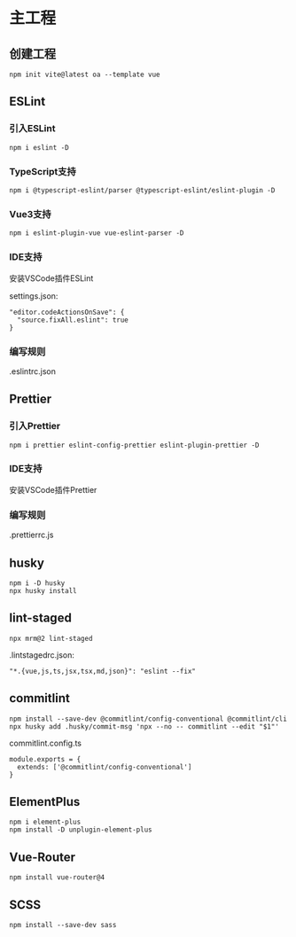 # 主工程
## 创建工程
```
npm init vite@latest oa --template vue
```
## ESLint
### 引入ESLint
```
npm i eslint -D
```
### TypeScript支持
```
npm i @typescript-eslint/parser @typescript-eslint/eslint-plugin -D
```
### Vue3支持
```
npm i eslint-plugin-vue vue-eslint-parser -D
```
### IDE支持
安装VSCode插件ESLint

settings.json:

```
"editor.codeActionsOnSave": {
  "source.fixAll.eslint": true
}
```
### 编写规则
.eslintrc.json
## Prettier
### 引入Prettier
```
npm i prettier eslint-config-prettier eslint-plugin-prettier -D
```
### IDE支持
安装VSCode插件Prettier
### 编写规则
.prettierrc.js
## husky
```
npm i -D husky
npx husky install
```
## lint-staged
```
npx mrm@2 lint-staged
```
.lintstagedrc.json:
```
"*.{vue,js,ts,jsx,tsx,md,json}": "eslint --fix"
```
## commitlint
```
npm install --save-dev @commitlint/config-conventional @commitlint/cli
npx husky add .husky/commit-msg 'npx --no -- commitlint --edit "$1"'
```
commitlint.config.ts
```
module.exports = {
  extends: ['@commitlint/config-conventional']
}
```
## ElementPlus
```
npm i element-plus
npm install -D unplugin-element-plus
```
## Vue-Router
```
npm install vue-router@4
```
## SCSS
```
npm install --save-dev sass
```